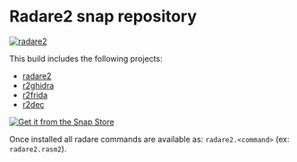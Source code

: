 # Radare2 snap repository

[![radare2](https://snapcraft.io/radare2/badge.svg)](https://snapcraft.io/radare2)

This build includes the following projects:

* [radare2](https://github.com/radareorg/radare2)
* [r2ghidra](https://github.com/radareorg/r2ghidra)
* [r2frida](https://github.com/nowsecure/r2frida)
* [r2dec](https://github.com/wargio/r2dec-js)


[![Get it from the Snap Store](https://snapcraft.io/static/images/badges/en/snap-store-black.svg)](https://snapcraft.io/radare2)


Once installed all radare commands are available as:
`radare2.<command>` (ex: `radare2.rasm2`).
